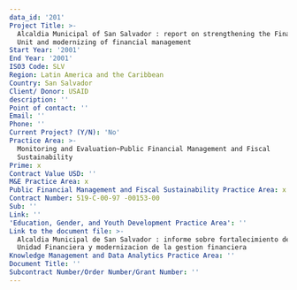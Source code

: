 ```yaml
---
data_id: '201'
Project Title: >-
  Alcaldia Municipal of San Salvador : report on strengthening the Financial
  Unit and modernizing of financial management
Start Year: '2001'
End Year: '2001'
ISO3 Code: SLV
Region: Latin America and the Caribbean
Country: San Salvador
Client/ Donor: USAID
description: ''
Point of contact: ''
Email: ''
Phone: ''
Current Project? (Y/N): 'No'
Practice Area: >-
  Monitoring and Evaluation~Public Financial Management and Fiscal
  Sustainability
Prime: x
Contract Value USD: ''
M&E Practice Area: x
Public Financial Management and Fiscal Sustainability Practice Area: x
Contract Number: 519-C-00-97 -00153-00
Sub: ''
Link: ''
'Education, Gender, and Youth Development Practice Area': ''
Link to the document file: >-
  Alcaldia Municipal de San Salvador : informe sobre fortalecimiento de la
  Unidad Financiera y modernizacion de la gestion financiera
Knowledge Management and Data Analytics Practice Area: ''
Document Title: ''
Subcontract Number/Order Number/Grant Number: ''
---
```

